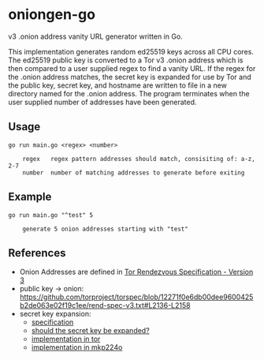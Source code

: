 # oniongen-go

v3 .onion address vanity URL generator written in Go.

This implementation generates random ed25519 keys across all CPU cores.
The ed25519 public key is converted to a Tor v3 .onion address which is then compared to a user supplied regex to find a vanity URL.
If the regex for the .onion address matches, the secret key is expanded for use by Tor and the public key, secret key, and hostname are written to file in a new directory named for the .onion address.
The program terminates when the user supplied number of addresses have been generated.

## Usage

```
go run main.go <regex> <number>

    regex   regex pattern addresses should match, consisiting of: a-z, 2-7
    number  number of matching addresses to generate before exiting
```

## Example

```
go run main.go "^test" 5

    generate 5 onion addresses starting with "test"
```

## References
- Onion Addresses are defined in [Tor Rendezvous Specification - Version 3](https://github.com/torproject/torspec/blob/main/rend-spec-v3.txt)
- public key -> onion: https://github.com/torproject/torspec/blob/12271f0e6db00dee9600425b2de063e02f19c1ee/rend-spec-v3.txt#L2136-L2158
- secret key expansion:
  - [specification](https://github.com/torproject/torspec/blob/12271f0e6db00dee9600425b2de063e02f19c1ee/rend-spec-v3.txt#L2268-L2327)
  - [should the secret key be expanded?](https://tor.stackexchange.com/questions/23849/tor-onion-domain-should-the-secret-key-be-expanded)
  - [implementation in tor](https://gitlab.torproject.org/tpo/core/tor/-/blob/main/src/ext/ed25519/donna/ed25519_tor.c#L65)
  - [implementation in mkp224o](https://github.com/cathugger/mkp224o/blob/af5a7cfe122ba62e819b92c8b5a662151a284c69/ed25519/ed25519.h#L153-L161)
